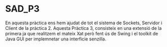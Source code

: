 # SAD_P3
En aquesta pràctica ens hem ajudat de tot el sistema de Sockets, Servidor i Client de la pràctica 2.
Aquesta Pràctica 3, consisteix en una extensió de la primera ja que realitzem el mateix Xat però fent ús de Swing i el toolkit de Java GUI per implemnetar una interficie senzilla.
